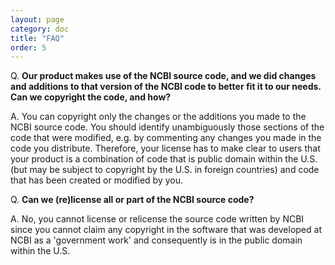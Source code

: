 ```yaml
---
layout: page
category: doc
title: "FAQ"
order: 5
---
```


Q. **Our product makes use of the NCBI source code, and we did changes and additions to that version of the NCBI code to better fit it to our needs. Can we copyright the code, and how?**

A. You can copyright only the changes or the additions you made to the NCBI source code. You should identify unambiguously those sections of the code that were modified, e.g. by commenting any changes you made in the code you distribute. Therefore, your license has to make clear to users that your product is a combination of code that is public domain within the U.S. (but may be subject to copyright by the U.S. in foreign countries) and code that has been created or modified by you.

Q. **Can we (re)license all or part of the NCBI source code?**

A. No, you cannot license or relicense the source code written by NCBI since you cannot claim any copyright in the software that was developed at NCBI as a 'government work' and consequently is in the public domain within the U.S.


